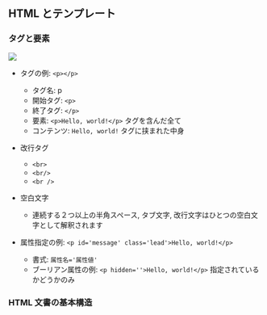 ## HTML とテンプレート

### タグと要素

![](https://i.gyazo.com/aa87fc59c6e72a3f7ae450c89529e4be.png)

- タグの例: `<p></p>`
  - タグ名: p
  - 開始タグ: `<p>`
  - 終了タグ: `</p>`
  - 要素: `<p>Hello, world!</p>` タグを含んだ全て
  - コンテンツ: `Hello, world!` タグに挟まれた中身

- 改行タグ
  - `<br>`
  - `<br/>`
  - `<br />`

- 空白文字
  - 連続する２つ以上の半角スペース, タブ文字, 改行文字はひとつの空白文字として解釈されます

- 属性指定の例: `<p id='message' class='lead'>Hello, world!</p>`
  - 書式: `属性名='属性値'`
  - ブーリアン属性の例: `<p hidden=''>Hello, world!</p>` 指定されているかどうかのみ

### HTML 文書の基本構造

<pre>
</pre>

